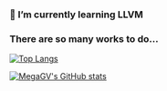 ### 🌱 I’m currently learning LLVM
### There are so many works to do...

<!--
**MegaGV/MegaGV** is a ✨ _special_ ✨ repository because its `README.md` (this file) appears on your GitHub profile.

Here are some ideas to get you started:

- 🔭 I’m currently working on ...
- 🌱 I’m currently learning ...
- 👯 I’m looking to collaborate on ...
- 🤔 I’m looking for help with ...
- 💬 Ask me about ...
- 📫 How to reach me: ...
- 😄 Pronouns: ...
- ⚡ Fun fact: ...
-->

[![Top Langs](https://github-readme-stats.vercel.app/api/top-langs/?username=MegaGV)](https://github.com/anuraghazra/github-readme-stats)

[![MegaGV's GitHub stats](https://github-readme-stats.vercel.app/api?username=MegaGV)](https://github.com/anuraghazra/github-readme-stats)
